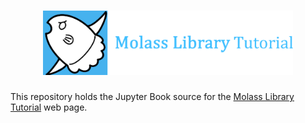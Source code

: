 <h1 align="center"><img src="images/molass-tutorial.png" width="400"></h1>

This repository holds the Jupyter Book source for the [Molass Library Tutorial](https://freesemt.github.io/molass-tutorial/) web page.
